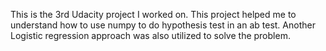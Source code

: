 This is the 3rd Udacity project I worked on. This project helped me to understand how to use numpy to do hypothesis test in an ab test. Another Logistic regression approach was also utilized to solve the problem.   
